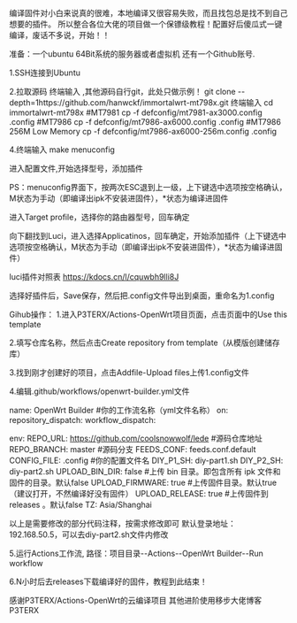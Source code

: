 编译固件对小白来说真的很难，本地编译又很容易失败，而且找包总是找不到自己想要的插件。
所以整合各位大佬的项目做一个保镖级教程！配置好后傻瓜式一键编译，废话不多说，开始！！

准备：一个ubuntu 64Bit系统的服务器或者虚拟机
          还有一个Github账号.

1.SSH连接到Ubuntu

2.拉取源码
终端输入 ,其他源码自行git，此处只做示例！
git clone --depth=1https://github.com/hanwckf/immortalwrt-mt798x.git
终端输入
cd immortalwrt-mt798x
#MT7981
cp -f defconfig/mt7981-ax3000.config .config
#MT7986
cp -f defconfig/mt7986-ax6000.config .config
#MT7986 256M Low Memory
cp -f defconfig/mt7986-ax6000-256m.config .config

4.终端输入
 make menuconfig
 
进入配置文件,开始选择型号，添加插件

PS：menuconfig界面下，按两次ESC退到上一级，上下键选中选项按空格确认，M状态为手动（即编译出ipk不安装进固件），*状态为编译进固件

进入Target profile，选择你的路由器型号，回车确定

向下翻找到Luci，进入选择Applicatinos，回车确定，开始添加插件（上下键选中选项按空格确认，M状态为手动（即编译出ipk不安装进固件），*状态为编译进固件）

luci插件对照表
https://kdocs.cn/l/cquwbh9lli8J

选择好插件后，Save保存，然后把.config文件导出到桌面，重命名为1.config

Gihub操作：
1.进入P3TERX/Actions-OpenWrt项目页面，点击页面中的Use this template

2.填写仓库名称，然后点击Create repository from template（从模版创建储存库）

3.找到刚才创建好的项目，点击Addfile-Upload files上传1.config文件

4.编辑.github/workflows/openwrt-builder.yml文件

name: OpenWrt Builder #你的工作流名称（yml文件名称）
on:
repository_dispatch:
workflow_dispatch:

env:
REPO_URL: https://github.com/coolsnowwolf/lede #源码仓库地址
REPO_BRANCH: master #源码分支
FEEDS_CONF: feeds.conf.default
CONFIG_FILE: .config #你的配置文件名
DIY_P1_SH: diy-part1.sh
DIY_P2_SH: diy-part2.sh
UPLOAD_BIN_DIR: false #上传 bin 目录。即包含所有 ipk 文件和固件的目录。默认false
UPLOAD_FIRMWARE: true #上传固件目录。默认true（建议打开，不然编译好没有固件）
UPLOAD_RELEASE: true #上传固件到 releases 。默认false
TZ: Asia/Shanghai

以上是需要修改的部分代码注释，按需求修改即可
默认登录地址：192.168.50.5，可以去diy-part2.sh文件内修改

5.运行Actions工作流,  路径：项目目录--Actions--OpenWrt Builder--Run workflow

6.N小时后去releases下载编译好的固件，教程到此结束！


感谢P3TERX/Actions-OpenWrt的云编译项目
其他进阶使用移步大佬博客P3TERX






